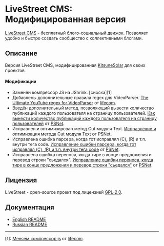 # LiveStreet CMS: Модифицированная версия

[LiveStreet CMS](http://livestreetcms.ru) - бесплатный блого-социальный движок. Позволяет удобно и быстро создать сообщество с коллективными блогами.

## Описание

Версия LiveStreet CMS, модифицированная [KitsuneSolar](https://kitsune.solar/) для своих проектов.

#### Модификации

* Заменён компрессор JS на JShrink. [сноска][1]
* Добавлены дополнительные правила regex для VideoParser. [The Ultimate YouTube regex for VideoParser](http://livestreet.ru/blog/tips_and_tricks/18041.html) от [lifecom](http://livestreet.ru/profile/lifecom/).
* Введён дополнительный метод, позволяющий вывести количество публикаций каждого пользователя на страницу пользователей. [Как вынести количество публикаций каждого пользователя на страницу пользователей](http://livestreetguide.com/faq/kak-vynesti-kolichestvo-publikaciy-kazhdogo-polzovatelya-na-stranicu-polzovateley.html) от [PSNet](http://livestreetguide.com/developer/PSNet/).
* Исправлен и оптимизирован метод Cut модуля Text. [Исправление и оптимизация метода Cut модуля Text](http://livestreetguide.com/dev/ispravlenie-i-optimizaciya-metoda-cut-modulya-text.html) от [PSNet](http://livestreetguide.com/developer/PSNet/).
* Исправлена ошибка парсера, когда тот исправлял (C), (R) и т.п. внутри тега code. [Исправление ошибки парсера, когда тот исправлял (C), (R) и т.п. внутри тега code](http://livestreetguide.com/faq/ispravlenie-oshibki-parsera-kogda-tot-ispravlyal-c-r-i-tp-vnutri-tega-code.html) от [PSNet](http://livestreetguide.com/developer/PSNet/).
* Исправлена ошибка переноса, когда тире в конце предложения и перевод строки "сьедался". [Исправление ошибки переноса, когда тире в конце предложения и перевод строки "сьедался"](http://livestreetguide.com/faq/ispravlenie-oshibki-perenosa-kogda-tire-v-konce-predlozheniya-i-perevod-stroki-sedalsya.html) от [PSNet](http://livestreetguide.com/developer/PSNet/).

## Лицензия

LiveStreet - open-source проект под лицензией [GPL-2.0](http://opensource.org/licenses/GPL-2.0).

## Документация

* [English README](Readme.EN.txt)
* [Russian README](Readme.RU.txt)

----

[1]: [Меняем компрессор js](http://livestreet.ru/blog/tips_and_tricks/18081.html) от [lifecom](http://livestreet.ru/profile/lifecom/).
